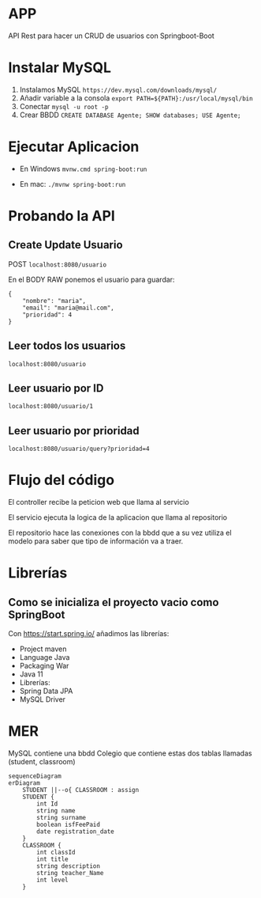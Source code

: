 # APP
API Rest para hacer un CRUD de usuarios con Springboot-Boot

# Instalar MySQL
1. Instalamos MySQL `https://dev.mysql.com/downloads/mysql/`
2. Añadir variable a la consola `export PATH=${PATH}:/usr/local/mysql/bin`
3. Conectar `mysql -u root -p` 
4. Crear BBDD `CREATE DATABASE Agente; SHOW databases; USE Agente;`

# Ejecutar Aplicacion
- En Windows `mvnw.cmd spring-boot:run`

- En mac: `./mvnw spring-boot:run`

# Probando la API

## Create Update Usuario 
POST `localhost:8080/usuario`

En el BODY RAW ponemos el usuario para guardar:
```
{
    "nombre": "maria",
    "email": "maria@mail.com",
    "prioridad": 4
}
```

## Leer todos los usuarios
`localhost:8080/usuario`

## Leer usuario por ID
`localhost:8080/usuario/1`

## Leer usuario por prioridad
`localhost:8080/usuario/query?prioridad=4`

# Flujo del código
El controller recibe la peticion web que llama al servicio

El servicio ejecuta la logica de la aplicacion que llama al repositorio

El repositorio hace las conexiones con la bbdd 
que a su vez utiliza el modelo para saber que tipo de información va a traer.

# Librerías 
## Como se inicializa el proyecto vacio como SpringBoot 
Con https://start.spring.io/ añadimos las librerías:
- Project maven
- Language Java
- Packaging War
- Java 11
- Librerías:
 - Spring Data JPA
 - MySQL Driver



# MER 

MySQL contiene una bbdd Colegio que contiene 
estas dos tablas llamadas (student, classroom)

```mermaid
sequenceDiagram
erDiagram
    STUDENT ||--o{ CLASSROOM : assign
    STUDENT {
        int Id
        string name
        string surname
        boolean isfFeePaid
        date registration_date
    }
    CLASSROOM {
        int classId
        int title
        string description
        string teacher_Name
        int level
    }
```

